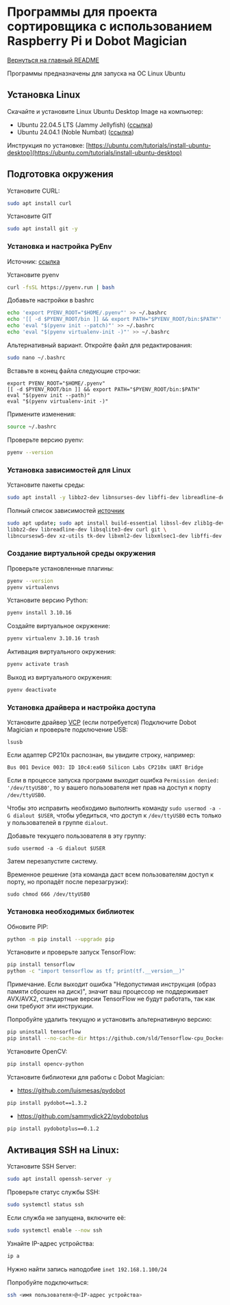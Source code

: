 # Программы для проекта сортировщика с использованием Raspberry Pi и Dobot Magician

[Вернуться на главный README](../README.md)

Программы предназначены для запуска на ОС Linux Ubuntu

## Установка Linux

Скачайте и установите Linux Ubuntu Desktop Image на компьютер:

- Ubuntu 22.04.5 LTS (Jammy Jellyfish) ([ссылка](https://releases.ubuntu.com/22.04/))
- Ubuntu 24.04.1 (Noble Numbat) ([ссылка](https://releases.ubuntu.com/24.04/))

Инструкция по установке: [https://ubuntu.com/tutorials/install-ubuntu-desktop](https://ubuntu.com/tutorials/install-ubuntu-desktop)

## Подготовка окружения

Установите CURL:
```sh
sudo apt install curl
```

Установите GIT
```sh
sudo apt install git -y
```

### Установка и настройка PyEnv

Источник: [ссылка](https://github.com/pyenv/pyenv)

Установите pyenv
```sh
curl -fsSL https://pyenv.run | bash
```

Добавьте настройки в bashrc
```sh
echo 'export PYENV_ROOT="$HOME/.pyenv"' >> ~/.bashrc
echo '[[ -d $PYENV_ROOT/bin ]] && export PATH="$PYENV_ROOT/bin:$PATH"' >> ~/.bashrc
echo 'eval "$(pyenv init --patch)"' >> ~/.bashrc
echo 'eval "$(pyenv virtualenv-init -)"' >> ~/.bashrc
```

Альтернативный вариант.
Откройте файл для редактирования:
```sh
sudo nano ~/.bashrc
```

Вставьте в конец файла следующие строчки:
```
export PYENV_ROOT="$HOME/.pyenv"
[[ -d $PYENV_ROOT/bin ]] && export PATH="$PYENV_ROOT/bin:$PATH"
eval "$(pyenv init --path)"
eval "$(pyenv virtualenv-init -)"
```

Примените изменения:
```sh
source ~/.bashrc
```

Проверьте версию pyenv:
```sh
pyenv --version
```

### Установка зависимостей для Linux

Установите пакеты среды:
```sh
sudo apt install -y libbz2-dev libnsurses-dev libffi-dev libreadline-dev libssl-dev libsqlite3-dev tk-dev liblzma-dev
```

Полный список зависимостей [источник](https://github.com/pyenv/pyenv/wiki#suggested-build-environment)
```sh
sudo apt update; sudo apt install build-essential libssl-dev zlib1g-dev \
libbz2-dev libreadline-dev libsqlite3-dev curl git \
libncursesw5-dev xz-utils tk-dev libxml2-dev libxmlsec1-dev libffi-dev liblzma-dev
```

### Создание виртуальной среды окружения

Проверьте установленные плагины:
```sh
pyenv --version
pyenv virtualenvs
```

Установите версию Python:
```sh
pyenv install 3.10.16
```

Создайте виртуальное окружение:
```sh
pyenv virtualenv 3.10.16 trash
```

Активация виртуального окружения:
```sh
pyenv activate trash
```

Выход из виртуального окружения:
```sh
pyenv deactivate
```

### Установка драйвера и настройка доступа

Установите драйвер [VCP](https://www.silabs.com/developer-tools/usb-to-uart-bridge-vcp-drivers) (если потребуется)
Подключите Dobot Magician и проверьте подключение USB:
```
lsusb
```

Если адаптер CP210x распознан, вы увидите строку, например:
```
Bus 001 Device 003: ID 10c4:ea60 Silicon Labs CP210x UART Bridge
```

Если в процессе запуска программ выходит ошибка `Permission denied: '/dev/ttyUSB0'`, то у вашего пользователя нет прав на доступ к порту `/dev/ttyUSB0`.

Чтобы это исправить необходимо выполнить команду `sudo usermod -a -G dialout $USER`, чтобы убедиться, что доступ к `/dev/ttyUSB0` есть только у пользователей в группе `dialout`.

Добавьте текущего пользователя в эту группу:
```
sudo usermod -a -G dialout $USER
```
Затем перезапустите систему.

Временное решение (эта команда даст всем пользователям доступ к порту, но пропадёт после перезагрузки):
```
sudo chmod 666 /dev/ttyUSB0
```


### Установка необходимых библиотек

Обновите PIP:
```sh
python -m pip install --upgrade pip
```

Установите и проверьте запуск TensorFlow:
```sh
pip install tensorflow
python -c "import tensorflow as tf; print(tf.__version__)"
```

Примечание. Если выходит ошибка "Недопустимая инструкция (образ памяти сброшен на диск)", значит ваш процессор не поддерживает AVX/AVX2, стандартные версии TensorFlow не будут работать, так как они требуют эти инструкции.

Попробуйте удалить текущую и установить альтернативную версию:
```sh
pip uninstall tensorflow
pip install --no-cache-dir https://github.com/sld/Tensorflow-cpu_Docker-builder/releases/tag/v2.18.0/tensorflow_text-2.18.0-cp310-cp310-linux_x86_64.whl
```

Установите OpenCV:
```sh
pip install opencv-python
```

Установите библиотеки для работы с Dobot Magician:
- https://github.com/luismesas/pydobot
```sh
pip install pydobot==1.3.2
```

- https://github.com/sammydick22/pydobotplus
```sh
pip install pydobotplus==0.1.2
```

## Активация SSH на Linux:

Установите SSH Server:
```sh
sudo apt install openssh-server -y
```

Проверьте статус службы SSH:
```sh
sudo systemctl status ssh
```

Если служба не запущена, включите её:
```sh
sudo systemctl enable --now ssh
```

Узнайте IP-адрес устройства:
```sh
ip a
```
Нужно найти запись наподобие `inet 192.168.1.100/24`

Попробуйте подключиться:
```sh
ssh <имя пользователя>@<IP-адрес устройства>
```
